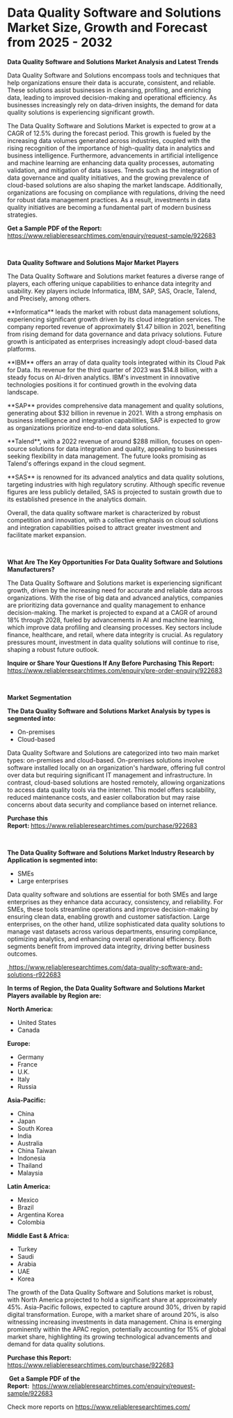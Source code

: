 <p><h1>Data Quality Software and Solutions Market Size, Growth and Forecast from 2025 - 2032</h1></p><p><strong>Data Quality Software and Solutions Market Analysis and Latest Trends</strong></p>
<p><p>Data Quality Software and Solutions encompass tools and techniques that help organizations ensure their data is accurate, consistent, and reliable. These solutions assist businesses in cleansing, profiling, and enriching data, leading to improved decision-making and operational efficiency. As businesses increasingly rely on data-driven insights, the demand for data quality solutions is experiencing significant growth.</p><p>The Data Quality Software and Solutions Market is expected to grow at a CAGR of 12.5% during the forecast period. This growth is fueled by the increasing data volumes generated across industries, coupled with the rising recognition of the importance of high-quality data in analytics and business intelligence. Furthermore, advancements in artificial intelligence and machine learning are enhancing data quality processes, automating validation, and mitigation of data issues. Trends such as the integration of data governance and quality initiatives, and the growing prevalence of cloud-based solutions are also shaping the market landscape. Additionally, organizations are focusing on compliance with regulations, driving the need for robust data management practices. As a result, investments in data quality initiatives are becoming a fundamental part of modern business strategies.</p></p>
<p><strong>Get a Sample PDF of the Report:&nbsp;</strong> <a href="https://www.reliableresearchtimes.com/enquiry/request-sample/922683?utm_campaign=2220&utm_medium=2&utm_source=Github&utm_content=ia&utm_term=07032025&utm_id=data-quality-software-and-solutions">https://www.reliableresearchtimes.com/enquiry/request-sample/922683</a></p>
<p>&nbsp;</p>
<p><strong>Data Quality Software and Solutions Major Market Players</strong></p>
<p><p>The Data Quality Software and Solutions market features a diverse range of players, each offering unique capabilities to enhance data integrity and usability. Key players include Informatica, IBM, SAP, SAS, Oracle, Talend, and Precisely, among others. </p><p>**Informatica** leads the market with robust data management solutions, experiencing significant growth driven by its cloud integration services. The company reported revenue of approximately $1.47 billion in 2021, benefiting from rising demand for data governance and data privacy solutions. Future growth is anticipated as enterprises increasingly adopt cloud-based data platforms.</p><p>**IBM** offers an array of data quality tools integrated within its Cloud Pak for Data. Its revenue for the third quarter of 2023 was $14.8 billion, with a steady focus on AI-driven analytics. IBM's investment in innovative technologies positions it for continued growth in the evolving data landscape.</p><p>**SAP** provides comprehensive data management and quality solutions, generating about $32 billion in revenue in 2021. With a strong emphasis on business intelligence and integration capabilities, SAP is expected to grow as organizations prioritize end-to-end data solutions.</p><p>**Talend**, with a 2022 revenue of around $288 million, focuses on open-source solutions for data integration and quality, appealing to businesses seeking flexibility in data management. The future looks promising as Talend's offerings expand in the cloud segment.</p><p>**SAS** is renowned for its advanced analytics and data quality solutions, targeting industries with high regulatory scrutiny. Although specific revenue figures are less publicly detailed, SAS is projected to sustain growth due to its established presence in the analytics domain.</p><p>Overall, the data quality software market is characterized by robust competition and innovation, with a collective emphasis on cloud solutions and integration capabilities poised to attract greater investment and facilitate market expansion.</p></p>
<p>&nbsp;</p>
<p><strong>What Are The Key Opportunities For Data Quality Software and Solutions Manufacturers?</strong></p>
<p><p>The Data Quality Software and Solutions market is experiencing significant growth, driven by the increasing need for accurate and reliable data across organizations. With the rise of big data and advanced analytics, companies are prioritizing data governance and quality management to enhance decision-making. The market is projected to expand at a CAGR of around 18% through 2028, fueled by advancements in AI and machine learning, which improve data profiling and cleansing processes. Key sectors include finance, healthcare, and retail, where data integrity is crucial. As regulatory pressures mount, investment in data quality solutions will continue to rise, shaping a robust future outlook.</p></p>
<p><strong>Inquire or Share Your Questions If Any Before Purchasing This Report:</strong> <a href="https://www.reliableresearchtimes.com/enquiry/pre-order-enquiry/922683?utm_campaign=2220&utm_medium=2&utm_source=Github&utm_content=ia&utm_term=07032025&utm_id=data-quality-software-and-solutions">https://www.reliableresearchtimes.com/enquiry/pre-order-enquiry/922683</a></p>
<p>&nbsp;</p>
<p><strong>Market Segmentation</strong></p>
<p><strong>The Data Quality Software and Solutions Market Analysis by types is segmented into:</strong></p>
<p><ul><li>On-premises</li><li>Cloud-based</li></ul></p>
<p><p>Data Quality Software and Solutions are categorized into two main market types: on-premises and cloud-based. On-premises solutions involve software installed locally on an organization's hardware, offering full control over data but requiring significant IT management and infrastructure. In contrast, cloud-based solutions are hosted remotely, allowing organizations to access data quality tools via the internet. This model offers scalability, reduced maintenance costs, and easier collaboration but may raise concerns about data security and compliance based on internet reliance.</p></p>
<p><strong>Purchase this Report:&nbsp;</strong><a href="https://www.reliableresearchtimes.com/purchase/922683?utm_campaign=2220&utm_medium=2&utm_source=Github&utm_content=ia&utm_term=07032025&utm_id=data-quality-software-and-solutions">https://www.reliableresearchtimes.com/purchase/922683</a></p>
<p>&nbsp;</p>
<p><strong>The Data Quality Software and Solutions Market Industry Research by Application is segmented into:</strong></p>
<p><ul><li>SMEs</li><li>Large enterprises</li></ul></p>
<p><p>Data quality software and solutions are essential for both SMEs and large enterprises as they enhance data accuracy, consistency, and reliability. For SMEs, these tools streamline operations and improve decision-making by ensuring clean data, enabling growth and customer satisfaction. Large enterprises, on the other hand, utilize sophisticated data quality solutions to manage vast datasets across various departments, ensuring compliance, optimizing analytics, and enhancing overall operational efficiency. Both segments benefit from improved data integrity, driving better business outcomes.</p></p>
<p><a href="https://www.reliableresearchtimes.com/data-quality-software-and-solutions-r922683?utm_campaign=2220&utm_medium=2&utm_source=Github&utm_content=ia&utm_term=07032025&utm_id=data-quality-software-and-solutions">&nbsp;https://www.reliableresearchtimes.com/data-quality-software-and-solutions-r922683</a></p>
<p><strong>In terms of Region, the Data Quality Software and Solutions Market Players available by Region are:</strong></p>
<p>
    <p> <strong> North America: </strong>
        <ul>
            <li>United States</li>
            <li>Canada</li>
        </ul>
        </p> 
    <p> <strong> Europe: </strong>
        <ul>
            <li>Germany</li>
            <li>France</li>
            <li>U.K.</li>
            <li>Italy</li>
            <li>Russia</li>
        </ul>
        </p> 
    <p> <strong> Asia-Pacific: </strong>
        <ul>
            <li>China</li>
            <li>Japan</li>
            <li>South Korea</li>
            <li>India</li>
            <li>Australia</li>
            <li>China Taiwan</li>
            <li>Indonesia</li>
            <li>Thailand</li>
            <li>Malaysia</li>
        </ul>
        </p> 
    <p> <strong> Latin America: </strong>
        <ul>
            <li>Mexico</li>
            <li>Brazil</li>
            <li>Argentina Korea</li>
            <li>Colombia</li>
        </ul>
        </p> 
    <p> <strong> Middle East & Africa: </strong>
        <ul>
            <li>Turkey</li>
            <li>Saudi</li>
            <li>Arabia</li>
            <li>UAE</li>
            <li>Korea</li>
        </ul>
    </p>
    </p>
<p><p>The growth of the Data Quality Software and Solutions market is robust, with North America projected to hold a significant share at approximately 45%. Asia-Pacific follows, expected to capture around 30%, driven by rapid digital transformation. Europe, with a market share of around 20%, is also witnessing increasing investments in data management. China is emerging prominently within the APAC region, potentially accounting for 15% of global market share, highlighting its growing technological advancements and demand for data quality solutions.</p></p>
<p><strong>Purchase this Report: </strong><a href="https://www.reliableresearchtimes.com/purchase/922683?utm_campaign=2220&utm_medium=2&utm_source=Github&utm_content=ia&utm_term=07032025&utm_id=data-quality-software-and-solutions">https://www.reliableresearchtimes.com/purchase/922683</a></p>
<p>&nbsp;<strong>Get a Sample PDF of the Report:&nbsp;&nbsp;</strong><a href="https://www.reliableresearchtimes.com/enquiry/request-sample/922683?utm_campaign=2220&utm_medium=2&utm_source=Github&utm_content=ia&utm_term=07032025&utm_id=data-quality-software-and-solutions">https://www.reliableresearchtimes.com/enquiry/request-sample/922683</a></p>
<p><strong></strong></p>
<p>Check more reports on <a href="https://www.reliableresearchtimes.com/?utm_campaign=2220&utm_medium=2&utm_source=Github&utm_content=ia&utm_term=07032025&utm_id=data-quality-software-and-solutions">https://www.reliableresearchtimes.com/</a></p>